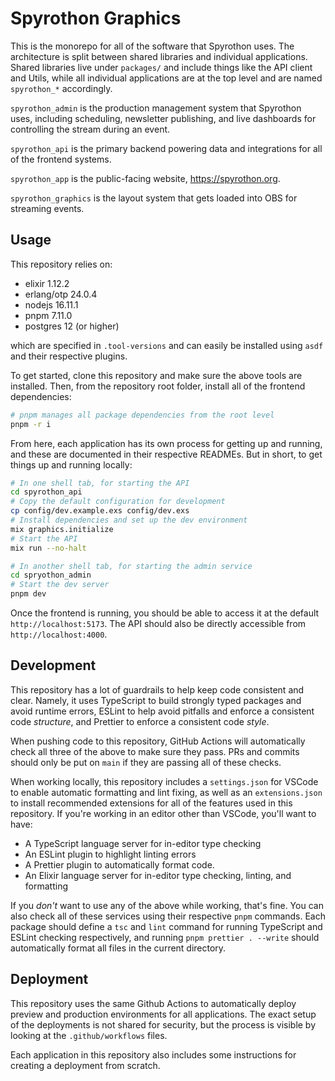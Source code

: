 # Spyrothon Graphics

This is the monorepo for all of the software that Spyrothon uses. The architecture is split between
shared libraries and individual applications. Shared libraries live under `packages/` and include
things like the API client and Utils, while all individual applications are at the top level and are
named `spyrothon_*` accordingly.

`spyrothon_admin` is the production management system that Spyrothon uses, including scheduling,
newsletter publishing, and live dashboards for controlling the stream during an event.

`spyrothon_api` is the primary backend powering data and integrations for all of the frontend
systems.

`spyrothon_app` is the public-facing website, https://spyrothon.org.

`spyrothon_graphics` is the layout system that gets loaded into OBS for streaming events.

## Usage

This repository relies on:

- elixir 1.12.2
- erlang/otp 24.0.4
- nodejs 16.11.1
- pnpm 7.11.0
- postgres 12 (or higher)

which are specified in `.tool-versions` and can easily be installed using `asdf` and their
respective plugins.

To get started, clone this repository and make sure the above tools are installed. Then, from the
repository root folder, install all of the frontend dependencies:

```zsh
# pnpm manages all package dependencies from the root level
pnpm -r i
```

From here, each application has its own process for getting up and running, and these are documented
in their respective READMEs. But in short, to get things up and running locally:

```zsh
# In one shell tab, for starting the API
cd spyrothon_api
# Copy the default configuration for development
cp config/dev.example.exs config/dev.exs
# Install dependencies and set up the dev environment
mix graphics.initialize
# Start the API
mix run --no-halt

# In another shell tab, for starting the admin service
cd spryothon_admin
# Start the dev server
pnpm dev
```

Once the frontend is running, you should be able to access it at the default
`http://localhost:5173`. The API should also be directly accessible from `http://localhost:4000`.

## Development

This repository has a lot of guardrails to help keep code consistent and clear. Namely, it uses
TypeScript to build strongly typed packages and avoid runtime errors, ESLint to help avoid pitfalls
and enforce a consistent code _structure_, and Prettier to enforce a consistent code _style_.

When pushing code to this repository, GitHub Actions will automatically check all three of the above
to make sure they pass. PRs and commits should only be put on `main` if they are passing all of
these checks.

When working locally, this repository includes a `settings.json` for VSCode to enable automatic
formatting and lint fixing, as well as an `extensions.json` to install recommended extensions for
all of the features used in this repository. If you're working in an editor other than VSCode,
you'll want to have:

- A TypeScript language server for in-editor type checking
- An ESLint plugin to highlight linting errors
- A Prettier plugin to automatically format code.
- An Elixir language server for in-editor type checking, linting, and formatting

If you _don't_ want to use any of the above while working, that's fine. You can also check all of
these services using their respective `pnpm` commands. Each package should define a `tsc` and `lint`
command for running TypeScript and ESLint checking respectively, and running
`pnpm prettier . --write` should automatically format all files in the current directory.

## Deployment

This repository uses the same Github Actions to automatically deploy preview and production
environments for all applications. The exact setup of the deployments is not shared for security,
but the process is visible by looking at the `.github/workflows` files.

Each application in this repository also includes some instructions for creating a deployment from
scratch.

